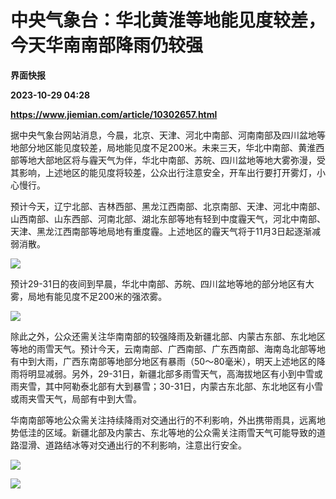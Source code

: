 # 中央气象台：华北黄淮等地能见度较差，今天华南南部降雨仍较强
**界面快报**

**2023-10-29 04:28**

**https://www.jiemian.com/article/10302657.html**

据中央气象台网站消息，今晨，北京、天津、河北中南部、河南南部及四川盆地等地部分地区能见度较差，局地能见度不足200米。未来三天，华北中南部、黄淮西部等地大部地区将与霾天气为伴，华北中南部、苏皖、四川盆地等地大雾弥漫，受其影响，上述地区的能见度将较差，公众出行注意安全，开车出行要打开雾灯，小心慢行。

预计今天，辽宁北部、吉林西部、黑龙江西南部、北京南部、天津、河北中南部、山西南部、山东西部、河南北部、湖北东部等地有轻到中度霾天气，河北中南部、天津、黑龙江西南部等地局地有重度霾。上述地区的霾天气将于11月3日起逐渐减弱消散。

![](https://img2.jiemian.com/101/original/20231029/16985458421844319_a700xH.jpg)

预计29-31日的夜间到早晨，华北中南部、苏皖、四川盆地等地的部分地区有大雾，局地有能见度不足200米的强浓雾。

![](https://img1.jiemian.com/101/original/20231029/16985458428214779_a700xH.jpg)

除此之外，公众还需关注华南南部的较强降雨及新疆北部、内蒙古东部、东北地区等地的雨雪天气。预计今天，云南南部、广西南部、广东西南部、海南岛北部等地有中到大雨，广西东南部等地部分地区有暴雨（50～80毫米），明天上述地区的降雨将明显减弱。另外，29-31日，新疆北部多雨雪天气，高海拔地区有小到中雪或雨夹雪，其中阿勒泰北部有大到暴雪；30-31日，内蒙古东北部、东北地区有小雪或雨夹雪天气，局部有中到大雪。

华南南部等地公众需关注持续降雨对交通出行的不利影响，外出携带雨具，远离地势低洼的区域。新疆北部及内蒙古、东北等地的公众需关注雨雪天气可能导致的道路湿滑、道路结冰等对交通出行的不利影响，注意出行安全。

![](https://img3.jiemian.com/101/original/20231029/16985458425008230_a700xH.jpg)

![](https://img3.jiemian.com/101/original/20231029/1698545842856697_a700xH.jpg)